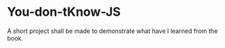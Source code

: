 # You-don-tKnow-JS
A short project shall be made to demonstrate what have I learned from the book.

